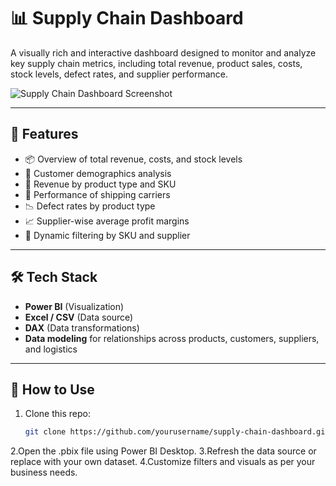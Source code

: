 # 📊 Supply Chain Dashboard

A visually rich and interactive dashboard designed to monitor and analyze key supply chain metrics, including total revenue, product sales, costs, stock levels, defect rates, and supplier performance.

![Supply Chain Dashboard Screenshot](./ca751471-2ec2-4d68-a20e-1702cd7906ab.png)

---

## 🚀 Features

- 📦 Overview of total revenue, costs, and stock levels
- 👥 Customer demographics analysis
- 🧴 Revenue by product type and SKU
- 🚚 Performance of shipping carriers
- 📉 Defect rates by product type
- 📈 Supplier-wise average profit margins
- 🔎 Dynamic filtering by SKU and supplier

---

## 🛠 Tech Stack

- **Power BI** (Visualization)
- **Excel / CSV** (Data source)
- **DAX** (Data transformations)
- **Data modeling** for relationships across products, customers, suppliers, and logistics

---

## 📌 How to Use

1. Clone this repo:
   ```bash
   git clone https://github.com/yourusername/supply-chain-dashboard.git

2.Open the .pbix file using Power BI Desktop.
3.Refresh the data source or replace with your own dataset.
4.Customize filters and visuals as per your business needs.




